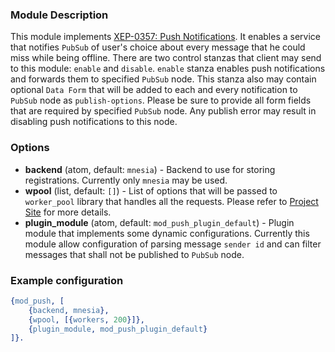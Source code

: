 ### Module Description
This module implements [XEP-0357: Push Notifications](https://xmpp.org/extensions/xep-0357.html).
 It enables a service that notifies `PubSub` of user's choice about every message that he could 
 miss while being offline. There are two control stanzas that client may send to this module:
 `enable` and `disable`. `enable` stanza enables push notifications and forwards them to 
 specified `PubSub` node. This stanza also may contain optional `Data Form` that will be added to
  each and every notification to `PubSub` node as `publish-options`. Please be sure to provide 
  all form fields that are required by specified `PubSub` node. Any publish error may result in 
  disabling push notifications to this node.  

### Options

* **backend** (atom, default: `mnesia`) - Backend to use for storing registrations. Currently 
only `mnesia` may be used.
* **wpool** (list, default: `[]`) - List of options that will be passed to `worker_pool` library
that handles all the requests. Please refer to [Project Site](https://github.com/inaka/worker_pool) for more details.
* **plugin_module** (atom, default: `mod_push_plugin_default`) - Plugin module that implements some dynamic
 configurations. Currently this module allow configuration of parsing message `sender id` and can
  filter messages that shall not be published to `PubSub` node.


### Example configuration

```Erlang
{mod_push, [
    {backend, mnesia},
    {wpool, [{workers, 200}]},
    {plugin_module, mod_push_plugin_default}
]}.
```

